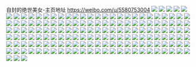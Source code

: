 自封的绝世美女-主页地址 https://weibo.com/u/5580753004 
![](https://wx4.sinaimg.cn/mw2000/0065GgNely1h7vr9j1z6yj30u00u045f.jpg) 
![](https://wx4.sinaimg.cn/mw2000/0065GgNely1h7vr9i5venj30u00u0tf3.jpg) 
![](https://wx4.sinaimg.cn/mw2000/0065GgNely1h7vr9jjlhlj30u00u0ags.jpg) 
![](https://wx4.sinaimg.cn/mw2000/0065GgNely1h7vr9jvz0kj30u00u044l.jpg) 
![](https://wx4.sinaimg.cn/mw2000/0065GgNely1h7s65ss9cmj30u01hc7et.jpg) 
![](https://wx4.sinaimg.cn/mw2000/0065GgNely1h7s65tacnhj30e90ea0t5.jpg) 
![](https://wx4.sinaimg.cn/mw2000/0065GgNely1h7np37sdtzj30lc0sgtf9.jpg) 
![](https://wx4.sinaimg.cn/mw2000/0065GgNely1h7np3814u7j30lc0sgago.jpg) 
![](https://wx4.sinaimg.cn/mw2000/0065GgNely1h7np38cftxj30u0141ak0.jpg) 
![](https://wx4.sinaimg.cn/mw2000/0065GgNely1h7eh88ipwvj31sy0u07hg.jpg) 
![](https://wx4.sinaimg.cn/mw2000/0065GgNely1h7cvxk7l6lj305i042mx0.jpg) 
![](https://wx4.sinaimg.cn/mw2000/0065GgNely1h7cvxke6jyj306e0400sk.jpg) 
![](https://wx4.sinaimg.cn/mw2000/0065GgNely1h7cvxkjbelj309c03p0sp.jpg) 
![](https://wx4.sinaimg.cn/mw2000/0065GgNely1h7cvxkqns3j306w0663ye.jpg) 
![](https://wx4.sinaimg.cn/mw2000/0065GgNely1h7b10s8te3j308f07odfv.jpg) 
![](https://wx4.sinaimg.cn/mw2000/0065GgNely1h7b10sittwj30u00p4abf.jpg) 
![](https://wx4.sinaimg.cn/mw2000/0065GgNely1h74onvx15pj30go0gf3yp.jpg) 
![](https://wx4.sinaimg.cn/mw2000/0065GgNely1h74inaiwvhj30rl16gdie.jpg) 
![](https://wx4.sinaimg.cn/mw2000/0065GgNely1h73xi41bs0j30u00u0q7n.jpg) 
![](https://wx4.sinaimg.cn/mw2000/0065GgNely1h70f42vthej30u01sygnt.jpg) 
![](https://wx4.sinaimg.cn/mw2000/0065GgNely1h6zuhisbj3j30u40u0dg0.jpg) 
![](https://wx4.sinaimg.cn/mw2000/0065GgNely1h6rhqjoj5dj30u01o0akr.jpg) 
![](https://wx4.sinaimg.cn/mw2000/0065GgNely1h6rhqki1xzj30u0140q4z.jpg) 
![](https://wx4.sinaimg.cn/mw2000/0065GgNely1h6rhqle8oyj30u01o012o.jpg) 
![](https://wx4.sinaimg.cn/mw2000/0065GgNely1h6rhqm1016j30u0140wfl.jpg) 
![](https://wx4.sinaimg.cn/mw2000/0065GgNely1h6q54lho0nj30ub0u0n3j.jpg) 
![](https://wx4.sinaimg.cn/mw2000/0065GgNely1h6q54lsz37j30u00u0myv.jpg) 
![](https://wx4.sinaimg.cn/mw2000/0065GgNely1h6q54mlhplj30u00u0437.jpg) 
![](https://wx4.sinaimg.cn/mw2000/0065GgNely1h6q552p0wcj30u00u0ae1.jpg) 
![](https://wx4.sinaimg.cn/mw2000/0065GgNely1h6j78z40wlj31o01o04qp.jpg) 
![](https://wx4.sinaimg.cn/mw2000/0065GgNely1h6j7937vjlj31o01o04qp.jpg) 
![](https://wx4.sinaimg.cn/mw2000/0065GgNely1h68padxezsj31400u0qdx.jpg) 
![](https://wx4.sinaimg.cn/mw2000/0065GgNely1h68paenucyj31400u0qci.jpg) 
![](https://wx4.sinaimg.cn/mw2000/0065GgNely1h68pafe6e3j31400u0gui.jpg) 
![](https://wx4.sinaimg.cn/mw2000/0065GgNely1h5o2nfb9mmj31o0280npd.jpg) 
![](https://wx4.sinaimg.cn/mw2000/0065GgNely1h5o2ngjhclj31o0280npd.jpg) 
![](https://wx4.sinaimg.cn/mw2000/0065GgNely1h58janqybvj32c02c0b2a.jpg) 
![](https://wx4.sinaimg.cn/mw2000/0065GgNely1h57nh797qfj32c02c0b2a.jpg) 
![](https://wx4.sinaimg.cn/mw2000/0065GgNely1h57nh8ixtlj32c02c0x6q.jpg) 
![](https://wx4.sinaimg.cn/mw2000/0065GgNely1h2m8f31wkhj31hc1hc16e.jpg) 
![](https://wx4.sinaimg.cn/mw2000/0065GgNely1h261n0ecqrj31hc1fsk9v.jpg) 
![](https://wx4.sinaimg.cn/mw2000/0065GgNely1h261n8ot4ej31hc1f47le.jpg) 
![](https://wx4.sinaimg.cn/mw2000/0065GgNely1h261ngtf20j31hc1hc19a.jpg) 
![](https://wx4.sinaimg.cn/mw2000/0065GgNely1h261nofuk6j31hc1hcdwm.jpg) 
![](https://wx4.sinaimg.cn/mw2000/0065GgNely1h261o2b6ghj31hc1hcarc.jpg) 
![](https://wx4.sinaimg.cn/mw2000/0065GgNely1h261ofa4dij31hc1hctoy.jpg) 
![](https://wx4.sinaimg.cn/mw2000/0065GgNely1h1jr6fncdij32c02c0b2a.jpg) 
![](https://wx4.sinaimg.cn/mw2000/0065GgNely1h1jr6hdqm5j32c02c0u0y.jpg) 
![](https://wx4.sinaimg.cn/mw2000/0065GgNely1h1jr6hmsy6j30ku0jy3ze.jpg) 
![](https://wx4.sinaimg.cn/mw2000/0065GgNely1h0tkn2w8h3j31hc1z41b9.jpg) 
![](https://wx4.sinaimg.cn/mw2000/0065GgNely1h0tknae4dcj31hc1z4kag.jpg) 
![](https://wx4.sinaimg.cn/mw2000/0065GgNely1h0noikzijgj30ru4sn4kw.jpg) 
![](https://wx4.sinaimg.cn/mw2000/0065GgNely1gzx3uow0kcj31hc1hc1cq.jpg) 
![](https://wx4.sinaimg.cn/mw2000/0065GgNely1gyx8om63okj32c02c0e82.jpg) 
![](https://wx4.sinaimg.cn/mw2000/0065GgNely1gyx8ony1pzj32c02c0e82.jpg) 
![](https://wx4.sinaimg.cn/mw2000/0065GgNely1gyw0a34fj1j31hc1hch56.jpg) 
![](https://wx4.sinaimg.cn/mw2000/0065GgNely1gymniwpw14j32c02c01ky.jpg) 
![](https://wx4.sinaimg.cn/mw2000/0065GgNely1gymnixwb2sj32c02c07wi.jpg) 
![](https://wx4.sinaimg.cn/mw2000/0065GgNely1gymniz6xkcj31hc1hcwys.jpg) 
![](https://wx4.sinaimg.cn/mw2000/0065GgNely1gyisbe0thxj311j1dw13t.jpg) 
![](https://wx4.sinaimg.cn/mw2000/0065GgNely1gy4z56apkqj30qo0qo42t.jpg) 
![](https://wx4.sinaimg.cn/mw2000/0065GgNely1gy4z4cmt87j32c02c0qv6.jpg) 
![](https://wx4.sinaimg.cn/mw2000/0065GgNely1gy4z4e1v1rj32c02c07wh.jpg) 
![](https://wx4.sinaimg.cn/mw2000/0065GgNely1gy4z4g6uy9j32c02c0e82.jpg) 
![](https://wx4.sinaimg.cn/mw2000/0065GgNely1gy4z4ipdzgj32c02c04qq.jpg) 
![](https://wx4.sinaimg.cn/mw2000/0065GgNely1gy4z4kgkebj32c02c0qv6.jpg) 
![](https://wx4.sinaimg.cn/mw2000/0065GgNely1gy4z4n82dfj32c02c0x6p.jpg) 
![](https://wx4.sinaimg.cn/mw2000/0065GgNely1gy4z58z1abj32c02c0qv5.jpg) 
![](https://wx4.sinaimg.cn/mw2000/0065GgNely1gy4z5epj30j32c02c0npf.jpg) 
![](https://wx4.sinaimg.cn/mw2000/0065GgNely1gxyipsv9d3j31hc1hce0i.jpg) 
![](https://wx4.sinaimg.cn/mw2000/0065GgNegy1gx5pydr3muj31hc1gutvx.jpg) 
![](https://wx4.sinaimg.cn/mw2000/0065GgNegy1gx5pygji15j31hc1gmqqo.jpg) 
![](https://wx4.sinaimg.cn/mw2000/0065GgNegy1gv9mxa9qhtj61hc1hcasj02.jpg) 
![](https://wx4.sinaimg.cn/mw2000/0065GgNegy1gv9mxb8nubj61hc1hc1a102.jpg) 
![](https://wx4.sinaimg.cn/mw2000/0065GgNegy1guk1p5yflvj62c02c01kx02.jpg) 
![](https://wx4.sinaimg.cn/mw2000/0065GgNegy1guk1p6wixgj62c02c0e8102.jpg) 
![](https://wx4.sinaimg.cn/mw2000/0065GgNegy1guk1p7qgdvj62c02c07wh02.jpg) 
![](https://wx4.sinaimg.cn/mw2000/0065GgNegy1guk1p8stfbj62c02c01kx02.jpg) 
![](https://wx4.sinaimg.cn/mw2000/0065GgNegy1gs1dxt6kjuj30u00rr78k.jpg) 
![](https://wx4.sinaimg.cn/mw2000/0065GgNegy1gqjdwdzm6tj32c02c0qv7.jpg) 
![](https://wx4.sinaimg.cn/mw2000/0065GgNegy1gq6odgthxzj33402c0e84.jpg) 
![](https://wx4.sinaimg.cn/mw2000/0065GgNegy1gq5s44hm3nj31hc1hcu0x.jpg) 
![](https://wx4.sinaimg.cn/mw2000/0065GgNegy1gq5s46l9hbj31hc1hcqv5.jpg) 
![](https://wx4.sinaimg.cn/mw2000/0065GgNegy1gq5s49426lj31hc1hcu0x.jpg) 
![](https://wx4.sinaimg.cn/mw2000/0065GgNegy1gmbvp6nl5gj30vd0u0q6i.jpg) 
![](https://wx4.sinaimg.cn/mw2000/0065GgNely1glxbze68k3j31sc0u0e81.jpg) 
![](https://wx4.sinaimg.cn/mw2000/0065GgNely1glmp9w5yf6j32c02c07wi.jpg) 
![](https://wx4.sinaimg.cn/mw2000/0065GgNely1glmp9xcbixj32c02c0kjm.jpg) 
![](https://wx4.sinaimg.cn/mw2000/0065GgNely1glmp9zppadj32c02c0hdu.jpg) 
![](https://wx4.sinaimg.cn/mw2000/0065GgNely1glmpa0wnayj32c02c01ky.jpg) 
![](https://wx4.sinaimg.cn/mw2000/0065GgNely1gky9p5ahtej31kw1kw4qq.jpg) 
![](https://wx4.sinaimg.cn/mw2000/0065GgNegy1gjeuraaaz4j30u02g2qf9.jpg) 
![](https://wx4.sinaimg.cn/mw2000/0065GgNegy1gjeurbccj6j30u02dxk55.jpg) 
![](https://wx4.sinaimg.cn/mw2000/0065GgNegy1gjeurnrbzbj30u01lx45e.jpg) 
![](https://wx4.sinaimg.cn/mw2000/0065GgNely1gisbjr3ds8j30u00u0grj.jpg) 
![](https://wx4.sinaimg.cn/mw2000/0065GgNely1gisbjroifdj31hc0u0adn.jpg) 
![](https://wx4.sinaimg.cn/mw2000/0065GgNely1giimfy9fr0j30u01401kx.jpg) 
![](https://wx4.sinaimg.cn/mw2000/0065GgNely1ge07oj07saj30u00u0n14.jpg) 
![](https://wx4.sinaimg.cn/mw2000/0065GgNely1gbsudnijr2j30u00u00wc.jpg) 
![](https://wx4.sinaimg.cn/mw2000/0065GgNely1gbaglx24vaj30u00u0ae3.jpg) 
![](https://wx4.sinaimg.cn/mw2000/0065GgNely1gbagly7hmrj30u00u0439.jpg) 
![](https://wx4.sinaimg.cn/mw2000/0065GgNegy1g9bdly7e97j32c02c0npd.jpg) 
![](https://wx4.sinaimg.cn/mw2000/0065GgNely1g6yco64c2yj30u01sce81.jpg) 
![](https://wx4.sinaimg.cn/mw2000/0065GgNely1g6yco7xzv1j31r02afqv7.jpg) 
![](https://wx4.sinaimg.cn/mw2000/0065GgNely1g6yco9a1r5j31k41ew1kx.jpg) 
![](https://wx4.sinaimg.cn/mw2000/0065GgNely1g4rsprkjqgj30u00u0wud.jpg) 
![](https://wx4.sinaimg.cn/mw2000/0065GgNely1g4rspsf7wbj32c02c0qv5.jpg) 
![](https://wx4.sinaimg.cn/mw2000/0065GgNely1g4rsptbny4j32c02c0u0x.jpg) 
![](https://wx4.sinaimg.cn/mw2000/0065GgNegy1g35salg1aoj30u00u041w.jpg) 
![](https://wx4.sinaimg.cn/mw2000/0065GgNegy1g35sam5i63j30u00u0n0n.jpg) 
![](https://wx4.sinaimg.cn/mw2000/0065GgNegy1g35samitt5j30u00u0n0j.jpg) 
![](https://wx4.sinaimg.cn/mw2000/0065GgNegy1g35san3lohj30u00u00w9.jpg) 
![](https://wx4.sinaimg.cn/mw2000/0065GgNegy1g35sanmftkj30u00u00w0.jpg) 
![](https://wx4.sinaimg.cn/mw2000/0065GgNegy1g35sao3kpuj30u00u0go6.jpg) 
![](https://wx4.sinaimg.cn/mw2000/0065GgNegy1g23lfwc8fuj30u00u0wic.jpg) 
![](https://wx4.sinaimg.cn/mw2000/0065GgNegy1g23lfx10f3j30u00u0goq.jpg) 
![](https://wx4.sinaimg.cn/mw2000/0065GgNegy1g23lfy3l62j30u00u0tg8.jpg) 
![](https://wx4.sinaimg.cn/mw2000/0065GgNegy1g23lfzi772j30u00u047s.jpg) 
![](https://wx4.sinaimg.cn/mw2000/0065GgNegy1g23lg0cnnfj30u00u0n17.jpg) 
![](https://wx4.sinaimg.cn/mw2000/0065GgNegy1g23lg0vvwhj31hb0tz40l.jpg) 
![](https://wx4.sinaimg.cn/mw2000/0065GgNegy1g1t4dop4t6j30u00t2u0x.jpg) 
![](https://wx4.sinaimg.cn/mw2000/0065GgNegy1g1t4dpsmiyj32c02c0npe.jpg) 
![](https://wx4.sinaimg.cn/mw2000/0065GgNegy1g1t4dqt9gzj32c02c04qq.jpg) 
![](https://wx4.sinaimg.cn/mw2000/0065GgNegy1g1t4drubskj32c02c0e82.jpg) 
![](https://wx4.sinaimg.cn/mw2000/0065GgNegy1g1t4dt6oqfj32c02c0u0y.jpg) 
![](https://wx4.sinaimg.cn/mw2000/0065GgNegy1g1t4dult9tj32c02c04qr.jpg) 
![](https://wx4.sinaimg.cn/mw2000/0065GgNegy1g1t4dvug8lj32c02c0u0y.jpg) 
![](https://wx4.sinaimg.cn/mw2000/0065GgNegy1g1t4e682p4j31qy2y2e82.jpg) 
![](https://wx4.sinaimg.cn/mw2000/0065GgNegy1g1t4eoiz9ej30dw0ecweu.jpg) 
![](https://wx4.sinaimg.cn/mw2000/0065GgNegy1g0cvfib2gnj30u00u0gq4.jpg) 
![](https://wx4.sinaimg.cn/mw2000/0065GgNegy1g0cvfggvdpj30u00u043f.jpg) 
![](https://wx4.sinaimg.cn/mw2000/0065GgNegy1g0cvfh5id0j30u00u00x8.jpg) 
![](https://wx4.sinaimg.cn/mw2000/0065GgNegy1g0cvfhpcfuj30u00u0dkz.jpg) 
![](https://wx4.sinaimg.cn/mw2000/0065GgNegy1g0cvfituowj30u00u00x1.jpg) 
![](https://wx4.sinaimg.cn/mw2000/0065GgNegy1g0cvfjc58zj30u00u0dir.jpg) 
![](https://wx4.sinaimg.cn/mw2000/0065GgNegy1fxjliy4x1rj32c02c0kjm.jpg) 
![](https://wx4.sinaimg.cn/mw2000/0065GgNegy1fx6tbokjq7j30qo0qon2m.jpg) 
![](https://wx4.sinaimg.cn/mw2000/0065GgNegy1fx6tbpr9ldj30qo0qowms.jpg) 
![](https://wx4.sinaimg.cn/mw2000/0065GgNegy1fx6tbqp2hfj30qo0qo7cw.jpg) 
![](https://wx4.sinaimg.cn/mw2000/0065GgNegy1fwayg06tigj30u00u0ab6.jpg) 
![](https://wx4.sinaimg.cn/mw2000/0065GgNegy1fwaydzcjqaj32c02c0b2a.jpg) 
![](https://wx4.sinaimg.cn/mw2000/0065GgNegy1fwayehj04oj30ku0gyabi.jpg) 
![](https://wx4.sinaimg.cn/mw2000/0065GgNegy1fvia9j281fj30xy1m4e81.jpg) 
![](https://wx4.sinaimg.cn/mw2000/0065GgNegy1fvd19yd82hj33401r0u0y.jpg) 
![](https://wx4.sinaimg.cn/mw2000/0065GgNegy1fv6pv1640fj32c02c0qv6.jpg) 
![](https://wx4.sinaimg.cn/mw2000/0065GgNegy1fv27g57933j30ji09w75g.jpg) 
![](https://wx4.sinaimg.cn/mw2000/0065GgNegy1fuqzui0yoxj30ku0kugmv.jpg) 
![](https://wx4.sinaimg.cn/mw2000/0065GgNegy1fuoofnb42wj30u00tq0wp.jpg) 
![](https://wx4.sinaimg.cn/mw2000/0065GgNegy1fuatjdwaerj338w1i87wi.jpg) 
![](https://wx4.sinaimg.cn/mw2000/0065GgNegy1fuatjex2ssj33481bwqv5.jpg) 
![](https://wx4.sinaimg.cn/mw2000/0065GgNegy1fuatjftaj5j333y1824qp.jpg) 
![](https://wx4.sinaimg.cn/mw2000/0065GgNegy1fuatjgzr93j337u1imx6p.jpg) 
![](https://wx4.sinaimg.cn/mw2000/0065GgNegy1fu8hzpim8vj32c02c01kz.jpg) 
![](https://wx4.sinaimg.cn/mw2000/0065GgNegy1fu8hzqsksej32c02c0x6p.jpg) 
![](https://wx4.sinaimg.cn/mw2000/0065GgNegy1fu8hzs9n6aj31o01e67wi.jpg) 
![](https://wx4.sinaimg.cn/mw2000/0065GgNegy1fu8hztheagj32c02c0qv5.jpg) 
![](https://wx4.sinaimg.cn/mw2000/0065GgNegy1fu8hzues2vj31o01o0npd.jpg) 
![](https://wx4.sinaimg.cn/mw2000/0065GgNegy1fu8hzvjssuj30hs0hszks.jpg) 
